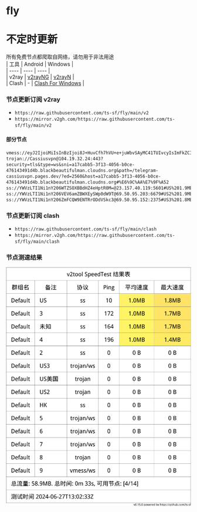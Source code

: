 # fly
# 不定时更新
所有免费节点都爬取自网络，请勿用于非法用途  
|  工具  | Android  | Windows  |  
|  ----  | ----   | ----  |  
| v2ray  | [v2rayNG](https://github.com/2dust/v2rayNG/releases) | [v2rayN](https://github.com/2dust/v2rayN/releases) |  
| Clash  | - | [Clash For Windows](https://github.com/2dust/clashN/releases) | 
  
### 节点更新订阅  v2ray
- `https://raw.githubusercontent.com/ts-sf/fly/main/v2`  
- `https://mirror.v2gh.com/https://raw.githubusercontent.com/ts-sf/fly/main/v2`  

#### 部分节点  
``` 
vmess://eyJ2IjoiMiIsInBzIjoi8J+HuvCfh7hVU+e+juWbvSAyMC41TUIvcyIsImFkZCI6ImMua2FuZGFwLmhvbWVzIiwicG9ydCI6IjQ0MyIsImlkIjoiMDNmY2M2MTgtYjkzZC02Nzk2LTZhZWQtOGEzOGM5NzVkNTgxIiwiYWlkIjoiMSIsInNjeSI6ImF1dG8iLCJuZXQiOiJ3cyIsInR5cGUiOiJub25lIiwiaG9zdCI6ImMua2FuZGFwLmhvbWVzIiwicGF0aCI6Imxpbmt2d3MiLCJ0bHMiOiJ0bHMiLCJzbmkiOiJjLmthbmRhcC5ob21lcyIsInRlc3RfbmFtZSI6IlVT576O5Zu9In0=
trojan://Cassiusvpn@104.19.32.24:443?security=tls&type=ws&sni=a17cabb5-3f13-4056-b0ce-476143491d4b.blackbeautifulman.cloudns.org&path=/telegram-cassiusvpn.pages.dev/?ed=2560&host=a17cabb5-3f13-4056-b0ce-476143491d4b.blackbeautifulman.cloudns.org#%E6%9C%AA%E7%9F%A52
ss://YWVzLTI1Ni1nY206WTZSOXBBdHZ4eHptR0M=@23.157.40.119:5601#US%201.9MB%2Fs
ss://YWVzLTI1Ni1nY206VEV6amZBWXEySWp0dW9T@69.50.95.203:6679#US2%201.9MB%2Fs
ss://YWVzLTI1Ni1nY206ZmFCQW9ENTRrODdVSkc3@69.50.95.152:2375#US3%201.8MB%2Fs
```
### 节点更新订阅  clash
- `https://raw.githubusercontent.com/ts-sf/fly/main/clash`  
- `https://mirror.v2gh.com/https://raw.githubusercontent.com/ts-sf/fly/main/clash`  

### 节点测速结果
![image](traffic.png)
